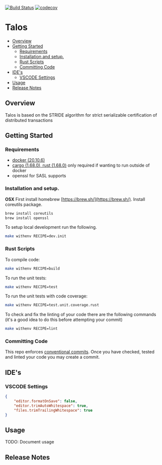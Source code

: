 [![Build Status](https://img.shields.io/github/actions/workflow/status/kindredgroup/talos/master.yml)](https://github.com/kindredgroup/talos/actions/workflows/master.yml)
[![codecov](https://img.shields.io/codecov/c/github/kindredgroup/talos/master?style=flat-square&logo=codecov)](https://app.codecov.io/gh/kindredgroup/talos)


# Talos


[comment]: <> (TOC_START)

-   [Overview](#overview)
-   [Getting Started](#getting-started)
    -   [Requirements](#getting-started-requirements)
    -   [Installation and setup.](#getting-started-installation-and-setup)
    -   [Rust Scripts](#getting-started-rust-scripts)
    -   [Committing Code](#getting-started-committing-code)
-   [IDE's](#ides)
    -   [VSCODE Settings](#ides-vscode-settings)
-   [Usage](#usage)
-   [Release Notes](#release-notes)

[comment]: <> (TOC_END)

## Overview <a name="overview"></a>

Talos is based on the STRIDE algorithm for strict serializable certification of distributed transactions

## Getting Started <a name="getting-started"></a>

### Requirements <a name="getting-started-requirements"></a>

-   [docker (20.10.6)](https://docs.docker.com/get-docker/)
-   [cargo (1.68.0), rust (1.68.0)](https://www.rust-lang.org/tools/install) only required if wanting to run outside of docker
-   openssl for SASL supports

### Installation and setup. <a name="getting-started-installation-and-setup"></a>

**OSX**
First install homebrew [https://brew.sh/](https://brew.sh/).
Install coreutils package.

```bash
brew install coreutils
brew install openssl
```

To setup local development run the following.

```bash
make withenv RECIPE=dev.init
```

### Rust Scripts <a name="getting-started-rust-scripts"></a>

To compile code:

```bash
make withenv RECIPE=build
```

To run the unit tests:

```bash
make withenv RECIPE=test
```

To run the unit tests with code coverage:

```bash
make withenv RECIPE=test.unit.coverage.rust
```

To check and fix the linting of your code there are the following commands (it's a good idea to do this before attempting your commit)

```bash
make withenv RECIPE=lint
```

### Committing Code <a name="getting-started-committing-code"></a>

This repo enforces [conventional commits](https://www.conventionalcommits.org/en/v1.0.0/).
Once you have checked, tested and linted your code you may create a commit.

## IDE's <a name="ides"></a>

### VSCODE Settings <a name="ides-vscode-settings"></a>

```json
{
    "editor.formatOnSave": false,
    "editor.trimAutoWhitespace": true,
    "files.trimTrailingWhitespace": true
}
```

## Usage <a name="usage"></a>

TODO: Document usage

## Release Notes <a name="release-notes"></a>
